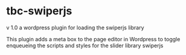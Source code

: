 # tbc-swiperjs
v 1.0
a wordpress plugin for loading the swiperjs library

This plugin adds a meta box to the page editor in Wordpress 
to toggle enqueueing the scripts and styles for the slider 
library swiperjs

